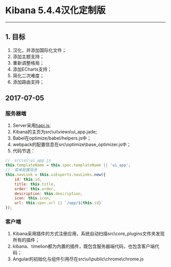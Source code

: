 # Kibana 5.4.4汉化定制版
----------------------

## 1. 目标
1. 汉化，并添加国际化文件；
2. 添加主题支持；
3. 重新调整格局；
4. 添加ECharts支持；
5. 简化二次难度；
6. 添加路由支持；

## 2017-07-05
### 服务器端
1. Server采用[hapi.js](https://hapijs.com/);
2. Kibana的主页为src\ui\views\ui_app.jade;
3. Babel在optimize/babel/helpers.js中；
4. webpack的配置信息在src\optimize\base_optimizer.js中；
5. 代码节选：
```javascript
//  src\ui\ui_app.js
this.templateName = this.spec.templateName || 'ui_app';
//  菜单配置信息
this.navLink = this.uiExports.navLinks.new({
    id: this.id,
    title: this.title,
    order: this.order,
    description: this.description,
    icon: this.icon,
    url: this.spec.url || `/app/${this.id}`
});
```
### 客户端
1. Kibana采用插件的方式注册应用，系统自动扫描src\core_plugins文件夹发现所有的插件；
2. kibana、timelion都为内置的插件，既包含服务器端代码，也包含客户端代码；
3. Angular的初始化与组件引用尽在src\ui\public\chrome\chrome.js
